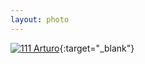 ```yaml
---
layout: photo
---
```


[![111 Arturo](https://c1.staticflickr.com/1/732/22263561782_c386e659c6_c.jpg)](https://www.flickr.com/photos/131440297@N08/22263561782/){:target="_blank"}
